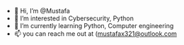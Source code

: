 - 👋 Hi, I’m @Mustafa
- 👀 I’m interested in Cybersecurity, Python
- 🌱 I’m currently learning Python, Computer engineering
- 📫 you can reach me out at  (mustafax321@outlook.com


